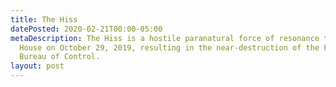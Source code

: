 ```yaml
---
title: The Hiss
datePosted: 2020-02-21T00:00-05:00
metaDescription: The Hiss is a hostile paranatural force of resonance that invaded the Oldest
  House on October 29, 2019, resulting in the near-destruction of the Federal
  Bureau of Control.
layout: post
---
```


